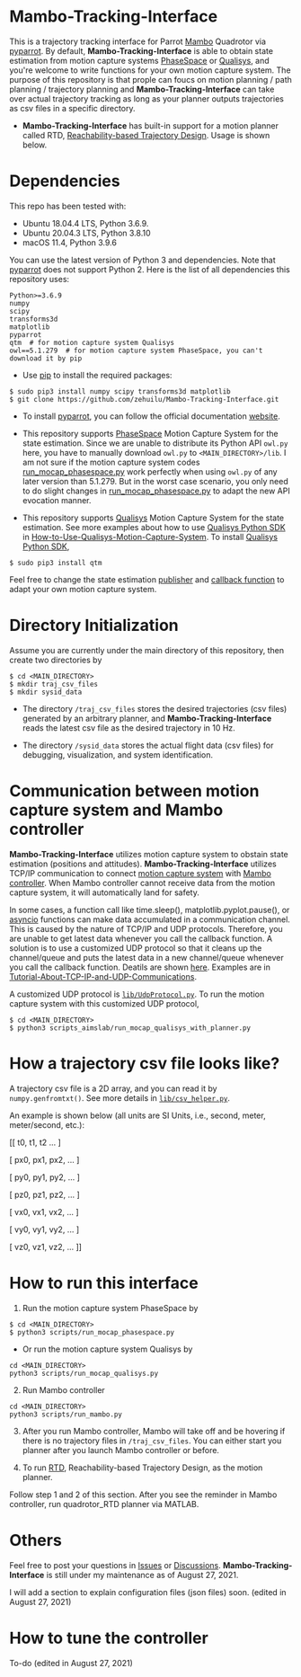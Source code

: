 # Mambo-Tracking-Interface

This is a trajectory tracking interface for Parrot [Mambo](https://www.parrot.com/us/drones/parrot-mambo-fpv) Quadrotor via [pyparrot](https://github.com/amymcgovern/pyparrot). By default, **Mambo-Tracking-Interface** is able to obtain state estimation from motion capture systems [PhaseSpace](https://www.phasespace.com/) or [Qualisys](https://www.qualisys.com/), and you're welcome to write functions for your own motion capture system. The purpose of this repository is that prople can foucs on motion planning / path planning / trajectory planning and **Mambo-Tracking-Interface** can take over actual trajectory tracking as long as your planner outputs trajectories as csv files in a specific directory.

* **Mambo-Tracking-Interface** has built-in support for a motion planner called RTD, [Reachability-based Trajectory Design](https://asmedigitalcollection.asme.org/DSCC/proceedings/DSCC2019/59162/V003T19A010/1070634). Usage is shown below.

# Dependencies

This repo has been tested with:
* Ubuntu 18.04.4 LTS, Python 3.6.9.
* Ubuntu 20.04.3 LTS, Python 3.8.10
* macOS 11.4, Python 3.9.6

You can use the latest version of Python 3 and dependencies. Note that [pyparrot](https://github.com/amymcgovern/pyparrot) does not support Python 2. Here is the list of all dependencies this repository uses:
```
Python>=3.6.9
numpy
scipy
transforms3d
matplotlib
pyparrot
qtm  # for motion capture system Qualisys
owl==5.1.279  # for motion capture system PhaseSpace, you can't download it by pip
```

* Use [pip](https://pip.pypa.io/en/stable/) to install the required packages:
```
$ sudo pip3 install numpy scipy transforms3d matplotlib
$ git clone https://github.com/zehuilu/Mambo-Tracking-Interface.git
```

* To install [pyparrot](https://github.com/amymcgovern/pyparrot), you can follow the official documentation [website](https://pyparrot.readthedocs.io/en/latest/installation.html).

* This repository supports [PhaseSpace](https://www.phasespace.com/) Motion Capture System for the state estimation. Since we are unable to distribute its Python API `owl.py` here, you have to manually download `owl.py` to `<MAIN_DIRECTORY>/lib`. I am not sure if the motion capture system codes [run_mocap_phasespace.py](https://github.com/zehuilu/Mambo-Tracking-Interface/blob/master/scripts/run_mocap_phasespace.py) work perfectly when using `owl.py` of any later version than 5.1.279. But in the worst case scenario, you only need to do slight changes in [run_mocap_phasespace.py](https://github.com/zehuilu/Mambo-Tracking-Interface/blob/master/scripts/run_mocap_phasespace.py) to adapt the new API evocation manner.

* This repository supports [Qualisys](https://www.qualisys.com/) Motion Capture System for the state estimation. See more examples about how to use [Qualisys Python SDK](https://github.com/qualisys/qualisys_python_sdk) in [How-to-Use-Qualisys-Motion-Capture-System](https://github.com/zehuilu/How-to-Use-Qualisys-Motion-Capture-System).
To install [Qualisys Python SDK](https://github.com/qualisys/qualisys_python_sdk),
```
$ sudo pip3 install qtm
```

Feel free to change the state estimation [publisher](https://github.com/zehuilu/Mambo-Tracking-Interface/blob/master/scripts/run_mocap_phasespace.py) and [callback function](https://github.com/zehuilu/Mambo-Tracking-Interface/blob/master/lib/MamboControllerInterface.py#L232-L302) to adapt your own motion capture system.


# Directory Initialization

Assume you are currently under the main directory of this repository, then create two directories by
```
$ cd <MAIN_DIRECTORY>
$ mkdir traj_csv_files
$ mkdir sysid_data
```

* The directory `/traj_csv_files` stores the desired trajectories (csv files) generated by an arbitrary planner, and **Mambo-Tracking-Interface** reads the latest csv file as the desired trajectory in 10 Hz.

* The directory `/sysid_data` stores the actual flight data (csv files) for debugging, visualization, and system identification.


# Communication between motion capture system and Mambo controller

**Mambo-Tracking-Interface** utilizes motion capture system to obstain state estimation (positions and attitudes). **Mambo-Tracking-Interface** utilizes TCP/IP communication to connect [motion capture system](https://github.com/zehuilu/Mambo-Tracking-Interface/blob/master/scripts/run_mocap_phasespace.py) with [Mambo controller](https://github.com/zehuilu/Mambo-Tracking-Interface/blob/master/scripts/run_mambo.py). When Mambo controller cannot receive data from the motion capture system, it will automatically land for safety.

In some cases, a function call like time.sleep(), matplotlib.pyplot.pause(), or [asyncio](https://pypi.org/project/asyncio/) functions can make data accumulated in a communication channel. This is caused by the nature of TCP/IP and UDP protocols. Therefore, you are unable to get latest data whenever you call the callback function. A solution is to use a customized UDP protocol so that it cleans up the channel/queue and puts the latest data in a new channel/queue whenever you call the callback function. Deatils are shown [here](https://stackoverflow.com/questions/62648835/avoid-accumulation-of-data-in-udp-socket-or-read-newest-data-from-udp-socket). Examples are in [Tutorial-About-TCP-IP-and-UDP-Communications](https://github.com/zehuilu/Tutorial-About-TCP-IP-and-UDP-Communications).

A customized UDP protocol is [`lib/UdpProtocol.py`](https://github.com/zehuilu/Mambo-Tracking-Interface/blob/master/lib/UdpProtocol.py). To run the motion capture system with this customized UDP protocol,
```
$ cd <MAIN_DIRECTORY>
$ python3 scripts_aimslab/run_mocap_qualisys_with_planner.py
```


# How a trajectory csv file looks like?
A trajectory csv file is a 2D array, and you can read it by `numpy.genfromtxt()`. See more details in [`lib/csv_helper.py`](https://github.com/zehuilu/Mambo-Tracking-Interface/blob/master/lib/csv_helper.py#L34-L58).


An example is shown below (all units are SI Units, i.e., second, meter, meter/second, etc.):

[[ t0, t1, t2 ... ]

[  px0, px1, px2, ... ]

[  py0, py1, py2, ... ]

[  pz0, pz1, pz2, ... ]

[  vx0, vx1, vx2, ... ]

[  vy0, vy1, vy2, ... ]

[  vz0, vz1, vz2, ... ]]


# How to run this interface

1. Run the motion capture system PhaseSpace by
```
$ cd <MAIN_DIRECTORY>
$ python3 scripts/run_mocap_phasespace.py
```

* Or run the motion capture system Qualisys by
```
cd <MAIN_DIRECTORY>
python3 scripts/run_mocap_qualisys.py
```


2. Run Mambo controller
```
cd <MAIN_DIRECTORY>
python3 scripts/run_mambo.py
```


3. After you run Mambo controller, Mambo will take off and be hovering if there is no trajectory files in `/traj_csv_files`. You can either start you planner after you launch Mambo controller or before.


3. To run [RTD](https://asmedigitalcollection.asme.org/DSCC/proceedings/DSCC2019/59162/V003T19A010/1070634), Reachability-based Trajectory Design, as the motion planner.

Follow step 1 and 2 of this section. After you see the reminder in Mambo controller, run quadrotor_RTD planner via MATLAB.


# Others
Feel free to post your questions in [Issues](https://github.com/zehuilu/Mambo-Tracking-Interface/issues) or [Discussions](https://github.com/zehuilu/Mambo-Tracking-Interface/discussions). **Mambo-Tracking-Interface** is still under my maintenance as of August 27, 2021.


I will add a section to explain configuration files (json files) soon. (edited in August 27, 2021)


# How to tune the controller
To-do (edited in August 27, 2021)
